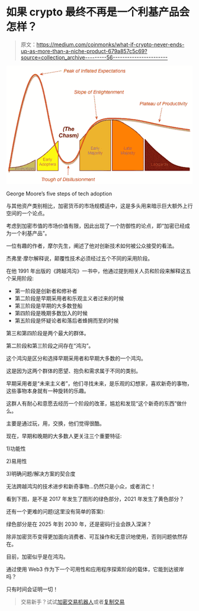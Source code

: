 # 如果 crypto 最终不再是一个利基产品会怎样？

> 原文：<https://medium.com/coinmonks/what-if-crypto-never-ends-up-as-more-than-a-niche-product-679a857c5c69?source=collection_archive---------56----------------------->

![](img/0b2527af3587a532d5d77c2deb83a538.png)

George Moore’s five steps of tech adoption

与其他资产类别相比，加密货币的市场规模适中，这是多头用来暗示巨大额外上行空间的一个论点。

考虑到加密市值的市场价值有限，因此出现了一个防御性的论点，即“加密已经成为一个利基产品”。

一位有趣的作者，摩尔先生，阐述了他对创新技术如何被公众接受的看法。

杰弗里·摩尔解释说，颠覆性技术必须经过五个不同的采用阶段。

在他 1991 年出版的《跨越鸿沟》一书中，他通过提到相关人员和阶段来解释这五个采用阶段:

*   第一阶段是创新者和修补者
*   第二阶段是早期采用者和乐观主义者过来的时候
*   第三阶段是早期的大多数登船
*   第四阶段是晚期多数加入的时候
*   第五阶段是怀疑论者和落后者蜂拥而至的时候

第三和第四阶段是两个最大的群体。

第二阶段和第三阶段之间存在“鸿沟”。

这个鸿沟是区分和选择早期采用者和早期大多数的一个鸿沟。

这是因为这两个群体的愿望、抱负和需求属于不同的类别。

早期采用者是“未来主义者”，他们寻找未来，是乐观的幻想家，喜欢新奇的事物，这些事物本身就有一种旋转的乐趣。

这群人有耐心和意愿去经历一个阶段的改革，尴尬和发现“这个新奇的东西”做什么。

主要是通过玩，用，交换，他们觉得很酷。

现在，早期和晚期的大多数人更关注三个重要特征:

1)功能性

2)易用性

3)明确问题/解决方案的契合度

无法跨越鸿沟的技术进步和新奇事物…仍然只是小众，或者消亡！

看到下图，是不是 2017 年发生了图形的绿色部分，2021 年发生了黄色部分？

还有一个更难的问题(这里没有简单的答案):

绿色部分是在 2025 年到 2030 年，还是密码行业会跌入深渊？

除非加密货币变得更加面向消费者、可互操作和无意识地使用，否则问题依然存在。

目前，加密似乎是在鸿沟。

通过使用 Web3 作为下一个可用性和应用程序探索阶段的载体，它能到达彼岸吗？

只有时间会证明一切！

> 交易新手？试试[加密交易机器人](/coinmonks/crypto-trading-bot-c2ffce8acb2a)或者[复制交易](/coinmonks/top-10-crypto-copy-trading-platforms-for-beginners-d0c37c7d698c)